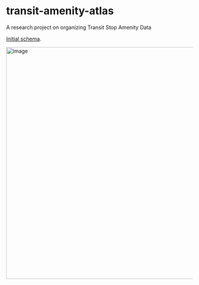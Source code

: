 # transit-amenity-atlas
A research project on organizing Transit Stop Amenity Data

[Initial schema](schema.md).


<img width="626" alt="image" src="https://github.com/user-attachments/assets/942c9054-a431-40b5-8401-b9379f258627" />
